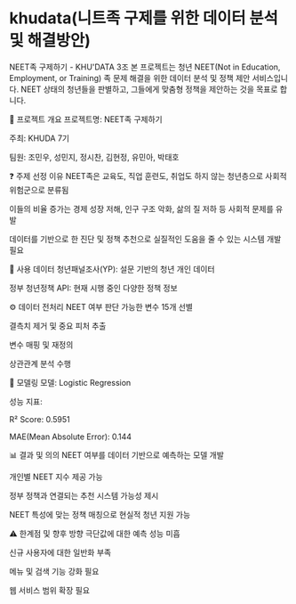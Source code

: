 # khudata(니트족 구제를 위한 데이터 분석 및 해결방안)
NEET족 구제하기 - KHU'DATA 3조
본 프로젝트는 청년 NEET(Not in Education, Employment, or Training) 족 문제 해결을 위한 데이터 분석 및 정책 제안 서비스입니다. NEET 상태의 청년들을 판별하고, 그들에게 맞춤형 정책을 제안하는 것을 목표로 합니다.

📌 프로젝트 개요
프로젝트명: NEET족 구제하기

주최: KHUDA 7기

팀원: 조민우, 성민지, 정시찬, 김현정, 유민아, 박태호

❓ 주제 선정 이유
NEET족은 교육도, 직업 훈련도, 취업도 하지 않는 청년층으로 사회적 위험군으로 분류됨

이들의 비율 증가는 경제 성장 저해, 인구 구조 악화, 삶의 질 저하 등 사회적 문제를 유발

데이터를 기반으로 한 진단 및 정책 추천으로 실질적인 도움을 줄 수 있는 시스템 개발 필요

📂 사용 데이터
청년패널조사(YP): 설문 기반의 청년 개인 데이터

정부 청년정책 API: 현재 시행 중인 다양한 정책 정보

⚙ 데이터 전처리
NEET 여부 판단 가능한 변수 15개 선별

결측치 제거 및 중요 피처 추출

변수 매핑 및 재정의

상관관계 분석 수행

🤖 모델링
모델: Logistic Regression

성능 지표:

R² Score: 0.5951

MAE(Mean Absolute Error): 0.144

📊 결과 및 의의
NEET 여부를 데이터 기반으로 예측하는 모델 개발

개인별 NEET 지수 제공 가능

정부 정책과 연결되는 추천 시스템 가능성 제시

NEET 특성에 맞는 정책 매칭으로 현실적 청년 지원 가능

⚠️ 한계점 및 향후 방향
극단값에 대한 예측 성능 미흡

신규 사용자에 대한 일반화 부족

메뉴 및 검색 기능 강화 필요

웹 서비스 범위 확장 필요
